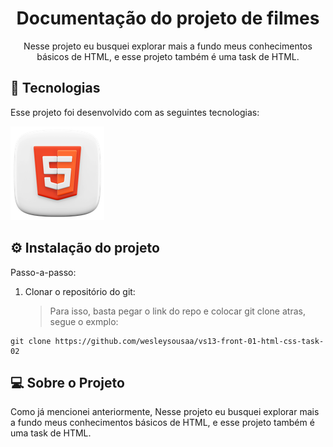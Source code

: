 <h1 align="center">Documentação do projeto de filmes</h1>

<p align="center">
  Nesse projeto eu busquei explorar mais a fundo meus conhecimentos básicos de HTML, e esse projeto também é uma task de HTML.<br/>
</p>

## 🚀 Tecnologias

Esse projeto foi desenvolvido com as seguintes tecnologias:

![Imagem de HTML](./assets/image.png)

## ⚙️ Instalação do projeto

Passo-a-passo:

1. Clonar o repositório do git:
   > Para isso, basta pegar o link do repo e colocar git clone atras, segue o exmplo:

```
git clone https://github.com/wesleysousaa/vs13-front-01-html-css-task-02
```

## 💻 Sobre o Projeto

Como já mencionei anteriormente, Nesse projeto eu busquei explorar mais a fundo meus conhecimentos básicos de HTML, e esse projeto também é uma task de HTML.

